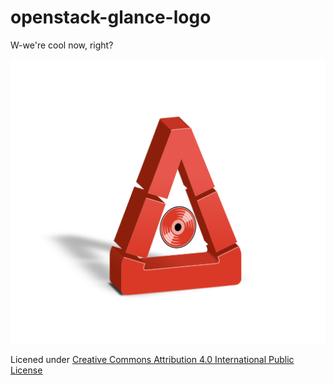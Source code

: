 openstack-glance-logo
=====================

W-we're cool now, right?

![glance](https://github.com/kragniz/openstack-glance-branding/raw/master/glance.png)

Licened under [Creative Commons Attribution 4.0 International Public License](https://creativecommons.org/licenses/by/4.0/legalcode)
